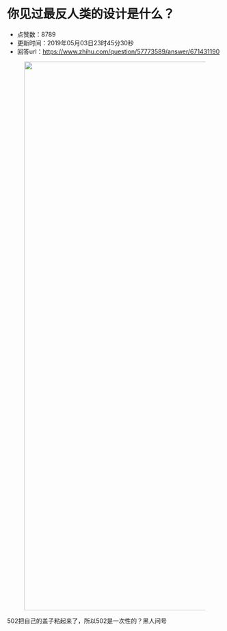 # 你见过最反人类的设计是什么？
- 点赞数：8789
- 更新时间：2019年05月03日23时45分30秒
- 回答url：https://www.zhihu.com/question/57773589/answer/671431190
<body>
 <p></p>
 <figure data-size="normal">
  <img src="https://picx.zhimg.com/50/v2-7317acd04d0f741423c72d3a870e533d_720w.jpg?source=1940ef5c" data-rawwidth="1280" data-rawheight="720" data-size="normal" data-original-token="v2-cd51981dceb79a2a93ccb24f0f9a1828" data-default-watermark-src="https://picx.zhimg.com/50/v2-c35ec60745c977f5cf54dac827f644ec_720w.jpg?source=1940ef5c" class="origin_image zh-lightbox-thumb" width="1280" data-original="https://picx.zhimg.com/v2-7317acd04d0f741423c72d3a870e533d_r.jpg?source=1940ef5c">
 </figure>
 <p data-pid="oW2OHpjT">502把自己的盖子粘起来了，所以502是一次性的？黑人问号</p>
</body>